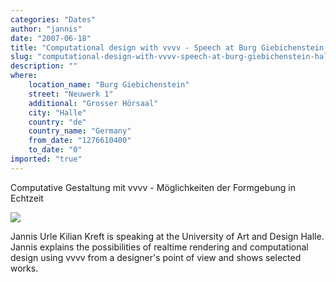 ```yaml
---
categories: "Dates"
author: "jannis"
date: "2007-06-18"
title: "Computational design with vvvv - Speech at Burg Giebichenstein, Halle"
slug: "computational-design-with-vvvv-speech-at-burg-giebichenstein-halle"
description: ""
where: 
    location_name: "Burg Giebichenstein"
    street: "Neuwerk 1"
    additional: "Grosser Hörsaal"
    city: "Halle"
    country: "de"
    country_name: "Germany"
    from_date: "1276610400"
    to_date: "0"
imported: "true"
---
```



Computative Gestaltung mit vvvv - Möglichkeiten der Formgebung in Echtzeit

![](line_art_jannis.jpg)

Jannis Urle Kilian Kreft is speaking at the University of Art and Design Halle. Jannis explains the possibilities of realtime rendering and computational design using vvvv from a designer's point of view and shows selected works.
